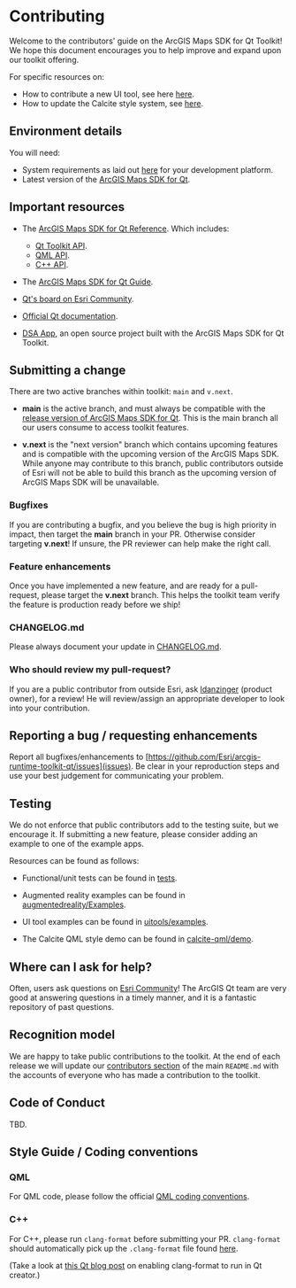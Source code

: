 # Contributing 

Welcome to the contributors' guide on the ArcGIS Maps SDK for Qt Toolkit! We hope this document
encourages you to help improve and expand upon our toolkit offering.

For specific resources on:

- How to contribute a new UI tool, see here [here](uitools/CONTRIBUTING.md).
- How to update the Calcite style system, see [here](calcite-qml/CONTRIBUTING.md).

## Environment details

You will need:

- System requirements as laid out [here](https://developers.arcgis.com/qt/reference/system-requirements/)
  for your development platform.
- Latest version of the [ArcGIS Maps SDK for Qt](https://developers.arcgis.com/qt/).

## Important resources

- The [ArcGIS Maps SDK for Qt Reference](https://developers.arcgis.com/qt/api-reference/). Which includes:
  - [Qt Toolkit API](https://developers.arcgis.com/qt/toolkit/api-reference/).
  - [QML API](https://developers.arcgis.com/qt/qml/api-reference/).
  - [C++ API](https://developers.arcgis.com/qt/cpp/api-reference/).

- The [ArcGIS Maps SDK for Qt Guide](https://developers.arcgis.com/qt/).

- [Qt's board on Esri Community](https://community.esri.com/t5/arcgis-runtime-sdk-for-qt-questions/bd-p/arcgis-runtime-sdk-for-qt-questions).

- [Official Qt documentation](https://doc.qt.io/).

- [DSA App](https://github.com/Esri/dynamic-situational-awareness-qt), an open source project built with the ArcGIS Maps SDK for Qt Toolkit.

## Submitting a change

There are two active branches within toolkit: `main` and `v.next`.

- **main** is the active branch, and must always be compatible with
  the [release version of ArcGIS Maps SDK for Qt](https://developers.arcgis.com/qt/). This is
  the main branch all our users consume to access toolkit features.

- **v.next** is the "next version" branch which contains upcoming features and is
  compatible with the upcoming version of the ArcGIS Maps SDK. While anyone may contribute to this
  branch, public contributors outside of Esri will not be able to build this branch as the upcoming
  version of ArcGIS Maps SDK will be unavailable.

### Bugfixes

If you are contributing a bugfix, and you believe the bug is high priority
in impact, then target the **main** branch in your PR. Otherwise consider targeting **v.next**!
If unsure, the PR reviewer can help make the right call.

### Feature enhancements

Once you have implemented a new feature, and are ready for a pull-request,  please target the **v.next** branch.
This helps the toolkit team verify the feature is production ready before we ship!

### CHANGELOG.md

Please always document your update in [CHANGELOG.md](CHANGELOG.md).

### Who should review my pull-request?

If you are a public contributor from outside Esri, ask [ldanzinger](https://github.com/ldanzinger) (product owner), 
for a review! He will review/assign an appropriate developer to look into your contribution.

## Reporting a bug / requesting enhancements

Report all bugfixes/enhancements to [https://github.com/Esri/arcgis-runtime-toolkit-qt/issues](issues). 
Be clear in your reproduction steps and use your best judgement for communicating your problem.

## Testing

We do not enforce that public contributors add to the testing suite, but we encourage it.
If submitting a new feature, please consider adding an example to one of the example apps.

Resources can be found as follows:

- Functional/unit tests can be found in [tests](tests).

- Augmented reality examples can be found in [augmentedreality/Examples](augmentedreality/Examples).

- UI tool examples can be found in [uitools/examples](uitools/examples).

- The Calcite QML style demo can be found in [calcite-qml/demo](calcite-qml/demo).

## Where can I ask for help? 

Often, users ask questions on [Esri Community](https://community.esri.com/t5/arcgis-runtime-sdk-for-qt-questions/bd-p/arcgis-runtime-sdk-for-qt-questions)! The ArcGIS Qt team are very good at answering questions in a timely manner, and 
it is a fantastic repository of past questions.

## Recognition model 

We are happy to take public contributions to the toolkit. At the end of each release we will update our
[contributors section](https://github.com/Esri/arcgis-runtime-toolkit-qt#contributors) of the main `README.md` with 
the accounts of everyone who has made a contribution to the toolkit.

## Code of Conduct

TBD.

## Style Guide / Coding conventions

### QML

For QML code, please follow the official [QML coding conventions](https://doc.qt.io/qt-5/qml-codingconventions.html).

### C++

For C++, please run `clang-format` before submitting your PR. `clang-format` should automatically pick up the `.clang-format`
file found [here](.clang-format).

(Take a look at [this Qt blog post](https://www.qt.io/blog/2019/04/17/clangformat-plugin-qt-creator-4-9) on enabling clang-format to run in Qt creator.)
